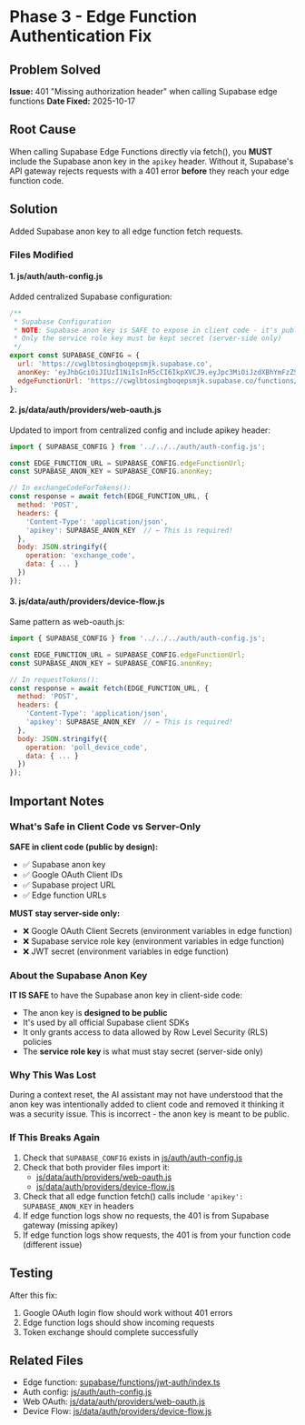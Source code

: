 # Phase 3 - Edge Function Authentication Fix

## Problem Solved
**Issue:** 401 "Missing authorization header" when calling Supabase edge functions
**Date Fixed:** 2025-10-17

## Root Cause
When calling Supabase Edge Functions directly via fetch(), you **MUST** include the Supabase anon key in the `apikey` header. Without it, Supabase's API gateway rejects requests with a 401 error **before** they reach your edge function code.

## Solution
Added Supabase anon key to all edge function fetch requests.

### Files Modified

#### 1. js/auth/auth-config.js
Added centralized Supabase configuration:

```javascript
/**
 * Supabase Configuration
 * NOTE: Supabase anon key is SAFE to expose in client code - it's public by design
 * Only the service role key must be kept secret (server-side only)
 */
export const SUPABASE_CONFIG = {
  url: 'https://cwglbtosingboqepsmjk.supabase.co',
  anonKey: 'eyJhbGciOiJIUzI1NiIsInR5cCI6IkpXVCJ9.eyJpc3MiOiJzdXBhYmFzZSIsInJlZiI6ImN3Z2xidG9zaW5nYm9xZXBzbWprIiwicm9sZSI6ImFub24iLCJpYXQiOjE3MTI1OTU3NzMsImV4cCI6MjAyODE3MTc3M30.xFAM4BzOPq4fv2qx8OWRsMpjZGh5k5ITY1hBVlDnYs8',
  edgeFunctionUrl: 'https://cwglbtosingboqepsmjk.supabase.co/functions/v1/jwt-auth'
};
```

#### 2. js/data/auth/providers/web-oauth.js
Updated to import from centralized config and include apikey header:

```javascript
import { SUPABASE_CONFIG } from '../../../auth/auth-config.js';

const EDGE_FUNCTION_URL = SUPABASE_CONFIG.edgeFunctionUrl;
const SUPABASE_ANON_KEY = SUPABASE_CONFIG.anonKey;

// In exchangeCodeForTokens():
const response = await fetch(EDGE_FUNCTION_URL, {
  method: 'POST',
  headers: {
    'Content-Type': 'application/json',
    'apikey': SUPABASE_ANON_KEY  // ← This is required!
  },
  body: JSON.stringify({
    operation: 'exchange_code',
    data: { ... }
  })
});
```

#### 3. js/data/auth/providers/device-flow.js
Same pattern as web-oauth.js:

```javascript
import { SUPABASE_CONFIG } from '../../../auth/auth-config.js';

const EDGE_FUNCTION_URL = SUPABASE_CONFIG.edgeFunctionUrl;
const SUPABASE_ANON_KEY = SUPABASE_CONFIG.anonKey;

// In requestTokens():
const response = await fetch(EDGE_FUNCTION_URL, {
  method: 'POST',
  headers: {
    'Content-Type': 'application/json',
    'apikey': SUPABASE_ANON_KEY  // ← This is required!
  },
  body: JSON.stringify({
    operation: 'poll_device_code',
    data: { ... }
  })
});
```

## Important Notes

### What's Safe in Client Code vs Server-Only

**SAFE in client code (public by design):**
- ✅ Supabase anon key
- ✅ Google OAuth Client IDs
- ✅ Supabase project URL
- ✅ Edge function URLs

**MUST stay server-side only:**
- ❌ Google OAuth Client Secrets (environment variables in edge function)
- ❌ Supabase service role key (environment variables in edge function)
- ❌ JWT secret (environment variables in edge function)

### About the Supabase Anon Key
**IT IS SAFE** to have the Supabase anon key in client-side code:
- The anon key is **designed to be public**
- It's used by all official Supabase client SDKs
- It only grants access to data allowed by Row Level Security (RLS) policies
- The **service role key** is what must stay secret (server-side only)

### Why This Was Lost
During a context reset, the AI assistant may not have understood that the anon key was intentionally added to client code and removed it thinking it was a security issue. This is incorrect - the anon key is meant to be public.

### If This Breaks Again
1. Check that `SUPABASE_CONFIG` exists in [js/auth/auth-config.js](../js/auth/auth-config.js)
2. Check that both provider files import it:
   - [js/data/auth/providers/web-oauth.js](../js/data/auth/providers/web-oauth.js)
   - [js/data/auth/providers/device-flow.js](../js/data/auth/providers/device-flow.js)
3. Check that all edge function fetch() calls include `'apikey': SUPABASE_ANON_KEY` in headers
4. If edge function logs show no requests, the 401 is from Supabase gateway (missing apikey)
5. If edge function logs show requests, the 401 is from your function code (different issue)

## Testing
After this fix:
1. Google OAuth login flow should work without 401 errors
2. Edge function logs should show incoming requests
3. Token exchange should complete successfully

## Related Files
- Edge function: [supabase/functions/jwt-auth/index.ts](../supabase/functions/jwt-auth/index.ts)
- Auth config: [js/auth/auth-config.js](../js/auth/auth-config.js)
- Web OAuth: [js/data/auth/providers/web-oauth.js](../js/data/auth/providers/web-oauth.js)
- Device Flow: [js/data/auth/providers/device-flow.js](../js/data/auth/providers/device-flow.js)
